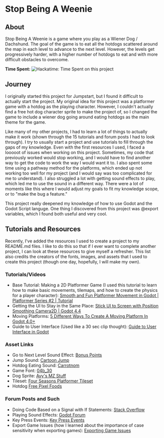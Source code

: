 # Stop Being A Weenie

## About

Stop Being A Weenie is a game where you play as a Wiener Dog / Dachshund. The goal of the game is to eat all the hotdogs scattered around the map in each level to advance to the next level. However, the levels get progressively harder, with a higher number of hotdogs to eat and with more difficult obstacles to overcome.

**Time Spent:** ![Hackatime: Time Spent on this project](https://hackatime-badge.hackclub.com/U08UGTGS4HE/Stop-Being-A-Weenie
)

## Journey

I originally started this project for Jumpstart, but I found it difficult to actually start the project. My original idea for this project was a platformer game with a hotdog as the playing character. However, I couldn't actually find a free hot dog character sprite to make the project of, so I changed the game to include a wiener dog going around eating hotdogs as the main theme for the game.

Like many of my other projects, I had to learn a lot of things to actually make it work (shown through the 15 tutorials and forum posts I had to look through). I try to usually start a project and use tutorials to fill through the gaps of my knowledge. Even with the first resources I used, I faced a looooot of issues when working on this project. Sometimes, my code that previously worked would stop working, and I would have to find another way to get the code to work the way I would want it to. I also spent some time using a pathway method for the platforms, which ended up not working too well for my project (and I would say was too complicated for me to understand). I also struggled a lot with getting sound effects to play, which led me to use the sound in a different way. There were a lot of moments like this where I would adjust my goals to fit my knowledge scope, or to "make the bug a feature."

 This project really deepened my knowledge of how to use Godot and the Godot Script languge. One thing I discovered from this project was @export variables, which I found both useful and very cool.

## Tutorials and Resources

Recently, I've added the resources I used to create a project to my README.md files. I like to do this so that if I ever want to complete another project, I can look at these resources to give myself a refresher. This list also credits the creators of the fonts, images, and assets that I used to create this project (though one day, hopefully, I will make my own).

### Tutorials/Videos

- Base Tutorial: Making a 2D Platformer Game (I used this tutorial to learn how to make basic movements, tilemaps, and how to create the physics for a player character): [Smooth and Fun Platformer Movement in Godot | Platformer Series #2 | Tutorial](https://www.youtube.com/watch?v=eTVT1KFToCQ&list=PLzSeGMddYQXDGEIOfDR7EXSvd1cuIfFWY&index=11)
- Getting the UI to Stay in the Same Place:
[Stick UI to Screen with Position Smoothing Camera2D | Godot 4.4](https://www.youtube.com/watch?v=dOr-fgBRMgs)
- Moving Platforms: [5 Different Ways To Create A Moving Platform In Godot 4.0+](https://www.youtube.com/watch?v=MxrEM-jsMsM)
- Guide to User Interface (Used like a 30 sec clip thought): [Guide to User Interface in Godot](https://www.youtube.com/watch?v=KOyREJu1P3I&t=3505s)

### Asset Links

- Go to Next Level Sound Effect: [Bonus Points](https://pixabay.com/sound-effects/bonus-points-190035/)
- Jump Sound: [Cartoon Jump](https://pixabay.com/sound-effects/cartoon-jump-6462/)
- Hotdog Eating Sound: [Carrotnom](https://pixabay.com/sound-effects/carrotnom-92106/)
- Game Font: [04b_30](https://www.dafont.com/04b-30.font)
- Dog Sprite: [Avy's MZ Stuff](https://forums.rpgmakerweb.com/index.php?threads/avys-mz-stuff.125711/page-4#post-1138039)
- Tileset: [Four Seasons Platformer Tileset](https://rottingpixels.itch.io/four-seasons-platformer-tileset-16x16free)
- Hotdog [Free Pixel Foods](https://ghostpixxells.itch.io/pixelfood)

### Forum Posts and Such

- Doing Code Based on a Signal with If Statements: [Stack Overflow](https://stackoverflow.com/questions/77389673/godot-body-entered-only-for-a-specific-object-in-the-scene)
- Playing Sound Effects: [Godot Forum](https://forum.godotengine.org/t/playing-sound-fx/57980/7)
- Key Press Events: [Key Press Events](https://forum.godotengine.org/t/newbie-how-to-get-a-key-press-event/28203/2)
- Export Game Issues (how I learned about the importance of case sensitivity when exporting games): [Exporting Game Issues](https://forum.godotengine.org/t/why-does-my-exported-version-of-game-is-broken-while-in-engine-works-completely-fine/72192/9)

